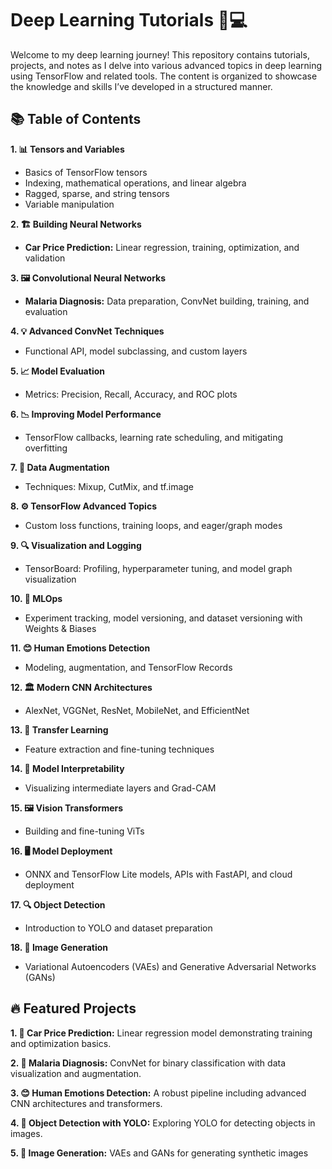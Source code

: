 # Deep Learning Tutorials 🧠💻

Welcome to my deep learning journey! This repository contains tutorials, projects, and notes as I delve into various advanced topics in deep learning using TensorFlow and related tools. The content is organized to showcase the knowledge and skills I’ve developed in a structured manner.

## 📚 Table of Contents

**1. 📊 Tensors and Variables**
* Basics of TensorFlow tensors
*  Indexing, mathematical operations, and linear algebra
* Ragged, sparse, and string tensors
* Variable manipulation

**2. 🏗️ Building Neural Networks**
* **Car Price Prediction:** Linear regression, training, optimization, and validation

**3. 🖼️ Convolutional Neural Networks**
* **Malaria Diagnosis:** Data preparation, ConvNet building, training, and evaluation

**4. 💡 Advanced ConvNet Techniques**
* Functional API, model subclassing, and custom layers

**5. 📈 Model Evaluation**
* Metrics: Precision, Recall, Accuracy, and ROC plots

**6. 📉 Improving Model Performance**
* TensorFlow callbacks, learning rate scheduling, and mitigating overfitting

**7. 🔄 Data Augmentation**
* Techniques: Mixup, CutMix, and tf.image

**8. ⚙️ TensorFlow Advanced Topics**
* Custom loss functions, training loops, and eager/graph modes

**9. 🔍 Visualization and Logging**
* TensorBoard: Profiling, hyperparameter tuning, and model graph visualization

**10. 🤖 MLOps**
* Experiment tracking, model versioning, and dataset versioning with Weights & Biases


**11. 😊 Human Emotions Detection**
* Modeling, augmentation, and TensorFlow Records

**12. 🏛️ Modern CNN Architectures**
* AlexNet, VGGNet, ResNet, MobileNet, and EfficientNet

**13. 🔄 Transfer Learning**
* Feature extraction and fine-tuning techniques

**14. 🔬 Model Interpretability**
* Visualizing intermediate layers and Grad-CAM

**15. 🖼️ Vision Transformers**
* Building and fine-tuning ViTs

**16. 🖥️ Model Deployment**
* ONNX and TensorFlow Lite models, APIs with FastAPI, and cloud deployment

**17. 🔍 Object Detection**
* Introduction to YOLO and dataset preparation

**18. 🎨 Image Generation**
* Variational Autoencoders (VAEs) and Generative Adversarial Networks (GANs)

## 🔥 Featured Projects

**1. 🚗 Car Price Prediction:** Linear regression model demonstrating training and optimization basics.

**2. 🦠 Malaria Diagnosis:** ConvNet for binary classification with data visualization and augmentation.

**3. 😊 Human Emotions Detection:** A robust pipeline including advanced CNN architectures and transformers.

**4. 🎯 Object Detection with YOLO:** Exploring YOLO for detecting objects in images.

**5. 🎨 Image Generation:** VAEs and GANs for generating synthetic images


 








